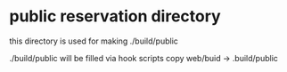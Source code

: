 # public reservation directory

this directory is used for making ./build/public

./build/public will be filled via hook scripts copy web/buid -> .build/public